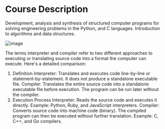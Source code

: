 # Course Description
Development, analysis and synthesis of structured computer programs for solving engineering problems in the Python, and C languages. Introduction to algorithms and data structures.

![image](https://github.com/user-attachments/assets/5d6dd00e-169e-4073-9528-2cb383e38833)

The terms interpreter and compiler refer to two different approaches to executing or translating source code into a format the computer can execute. Here's a detailed comparison:

1. Definition
Interpreter: Translates and executes code line-by-line or statement-by-statement. It does not produce a standalone executable file.
Compiler: Translates the entire source code into a standalone executable file before execution. The program can be run later without the compiler.
2. Execution Process
Interpreter:
Reads the source code and executes it directly.
Example: Python, Ruby, and JavaScript interpreters.
Compiler:
Converts source code into machine code (binary).
The compiled program can then be executed without further translation.
Example: C, C++, and Go compilers.
